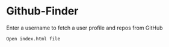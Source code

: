 # Github-Finder
Enter a username to fetch a user profile and repos from GitHub

`` Open index.html file ``
